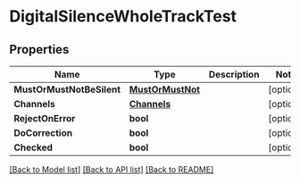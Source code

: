 # DigitalSilenceWholeTrackTest

## Properties

Name | Type | Description | Notes
------------ | ------------- | ------------- | -------------
**MustOrMustNotBeSilent** | [**MustOrMustNot**](must_or_must_not.md) |  | [optional] 
**Channels** | [**Channels**](channels.md) |  | [optional] 
**RejectOnError** | **bool** |  | [optional] 
**DoCorrection** | **bool** |  | [optional] 
**Checked** | **bool** |  | [optional] 

[[Back to Model list]](../README.md#documentation-for-models) [[Back to API list]](../README.md#documentation-for-api-endpoints) [[Back to README]](../README.md)



